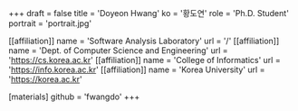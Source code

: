 +++
draft = false
title = 'Doyeon Hwang'
ko = '황도연'
role = 'Ph.D. Student'
portrait = 'portrait.jpg'

[[affiliation]]
name = 'Software Analysis Laboratory'
url = '/'
[[affiliation]]
name = 'Dept. of Computer Science and Engineering'
url = 'https://cs.korea.ac.kr'
[[affiliation]]
name = 'College of Informatics'
url = 'https://info.korea.ac.kr'
[[affiliation]]
name = 'Korea University'
url = 'https://korea.ac.kr'

[materials]
github = 'fwangdo'
+++

